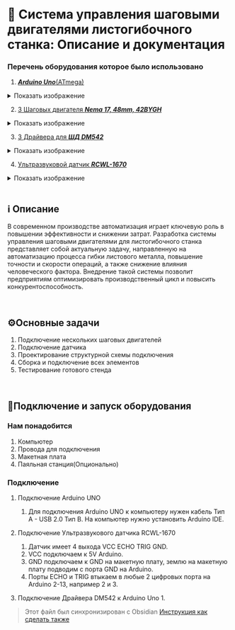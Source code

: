 # 📍 Система управления шаговыми двигателями листогибочного станка: Описание и документация
### Перечень оборудования которое было использовано
1. [***Arduino Uno***(ATmega)](https://arduino.ru/Hardware/ArduinoBoardUno)
<details>
  <summary>Показать изображение</summary>
  <img src="Image/uno_front.jpg" alt="Описание изображения">
</details>

2. [3 Шаговых двигателя ***Nema 17, 48mm, 42BYGH***](https://aliexpress.ru/item/32572890101.html?sku_id=12000045321628203&spm=a2g2w.productlist.search_results.0.2ea22371Z6YOiB)
<details>
  <summary>Показать изображение</summary>
  <img src="Image/nema.jpg" alt="Описание изображения">
</details>

3. [3 Драйвера для ***ШД DM542***](https://aliexpress.ru/item/1005005264850020.html?sku_id=12000032911624793&spm=a2g2w.productlist.search_results.2.fa701b2bq0H6ed)
<details>
  <summary>Показать изображение</summary>
  <img src="Image/Sd6065d17531b4bbda5b66bc2c6317f6cQ 1.jpg" alt="Описание изображения">
</details>

4. [Ультразвуковой датчик ***RCWL-1670***](https://amperkot.ru/msk/catalog/datchik_urovnya_vodyi_rcwl1670_ultrazvukovoy_335v_15_mka-40125591.html?srsltid=AfmBOop5HNY47JB7gNTX6L6XEZXqf481btrm2yCJ1y2oIrMoWw0PExUi)
<details>
  <summary>Показать изображение</summary>
  <img src="Image/rcwl.jpg" alt="Описание изображения">
</details>

<br>

## ℹ️ Описание
В современном производстве автоматизация играет ключевую роль в повышении эффективности и снижении затрат. Разработка системы управления шаговыми двигателями для листогибочного станка представляет собой актуальную задачу, направленную на автоматизацию процесса гибки листового металла, повышение точности и скорости операций, а также снижение влияния человеческого фактора. Внедрение такой системы позволит предприятиям оптимизировать производственный цикл и повысить конкурентоспособность.

<br>

## ⚙️Основные задачи
1. Подключение нескольких шаговых двигателей
2. Подключение датчика
3. Проектирование структурной схемы подключения
4. Сборка и подключение всех элементов
5. Тестирование готового стенда

<br>

## 🔞Подключение и запуск оборудования
### Нам понадобится
1. Компьютер
2. Провода для подключения
3. Макетная плата
4. Паяльная станция(Опционально)
### Подключение
1. Подключение Arduino UNO
   1. Для подключения Arduino UNO к компьютеру нужен кабель Тип A - USB 2.0 Тип B. На компьютер нужно установить Arduino IDE.

2. Подключение Ультразвукового датчика RCWL-1670
   1. Датчик имеет 4 выхода VCC ECHO TRIG GND. 
   2. VCC подключаем к 5V Arduino. 
   3. GND подключаем к GND на макетную плату, землю на макетную плату подводим с порта GND на Arduino. 
   4. Порты ECHO и TRIG втыкаем в любые 2 цифровых порта на Arduino 2-13, например 2 и 3.

3. Подключение Драйвера DM542 к Arduino Uno
   1. 



>Этот файл был синхронизирован с Obsidian
>[Инструкция как сделать также](https://habr.com/ru/articles/843288/)
